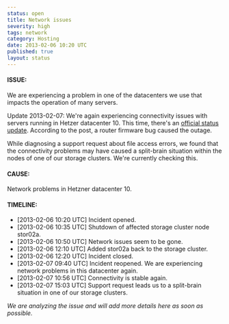 ```yaml
---
status: open
title: Network issues
severity: high
tags: network
category: Hosting
date: 2013-02-06 10:20 UTC
published: true
layout: status
---
```


#### ISSUE:

We are experiencing a problem in one of the datacenters we use that impacts the operation of many servers. 

Update 2013-02-07: We're again experiencing connectivity issues with servers running in Hetzer datacenter 10. This time, there's an [official status update](http://www.hetzner-status.de/en.html#1258). According to the post, a router firmware bug caused the outage.

While diagnosing a support request about file access errors, we found that the connectivity problems may have caused a split-brain situation within the nodes of one of our storage clusters. We're currently checking this.


#### CAUSE:

Network problems in Hetzner datacenter 10.


#### TIMELINE:

* [2013-02-06 10:20 UTC] Incident opened.
* [2013-02-06 10:35 UTC] Shutdown of affected storage cluster node stor02a.
* [2013-02-06 10:50 UTC] Network issues seem to be gone.
* [2013-02-06 12:10 UTC] Added stor02a back to the storage cluster.
* [2013-02-06 12:20 UTC] Incident closed. 
* [2013-02-07 09:40 UTC] Incident reopened. We are experiencing network problems in this datacenter again.
* [2013-02-07 10:56 UTC] Connectivity is stable again.
* [2013-02-07 15:03 UTC] Support request leads us to a split-brain situation in one of our storage clusters.

*We are analyzing the issue and will add more details here as soon as possible.*
